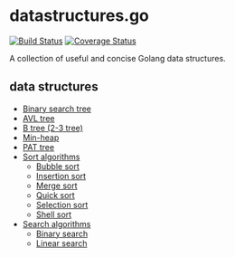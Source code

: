 # datastructures.go
[![Build Status](https://travis-ci.org/DavidCai1993/datastructures.go.svg?branch=master)](https://travis-ci.org/DavidCai1993/datastructures.go)
[![Coverage Status](https://coveralls.io/repos/github/DavidCai1993/datastructures.go/badge.svg?branch=master)](https://coveralls.io/github/DavidCai1993/datastructures.go?branch=master)

A collection of useful and concise Golang data structures.

## data structures

- [Binary search tree](https://github.com/DavidCai1993/datastructures.go/tree/master/binary-search-tree)
- [AVL tree](https://github.com/DavidCai1993/datastructures.go/tree/master/avl-tree)
- [B tree (2-3 tree)](https://github.com/DavidCai1993/datastructures.go/tree/master/b-tree)
- [Min-heap](https://github.com/DavidCai1993/datastructures.go/tree/master/min-heap)
- [PAT tree](https://github.com/DavidCai1993/datastructures.go/tree/master/pat-tree)
- [Sort algorithms](https://github.com/DavidCai1993/datastructures.go/tree/master/sort)
  - [Bubble sort](https://github.com/DavidCai1993/datastructures.go/tree/master/sort/bubble_sort.go)
  - [Insertion sort](https://github.com/DavidCai1993/datastructures.go/tree/master/sort/insertion_sort.go)
  - [Merge sort](https://github.com/DavidCai1993/datastructures.go/tree/master/sort/merge_sort.go)
  - [Quick sort](https://github.com/DavidCai1993/datastructures.go/tree/master/sort/quick_sort.go)
  - [Selection sort](https://github.com/DavidCai1993/datastructures.go/tree/master/sort/selection_sort.go)
  - [Shell sort](https://github.com/DavidCai1993/datastructures.go/tree/master/sort/shell_sort.go)
- [Search algorithms](https://github.com/DavidCai1993/datastructures.go/tree/master/search)
  - [Binary search](https://github.com/DavidCai1993/datastructures.go/tree/master/search/binary_search.go)
  - [Linear search](https://github.com/DavidCai1993/datastructures.go/tree/master/search/linear_search.go)
